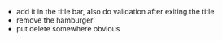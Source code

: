 - add it in the title bar, also do validation after exiting the title
- remove the hamburger
- put delete somewhere obvious